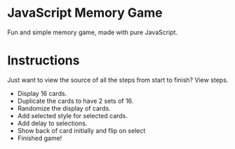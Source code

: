# JavaScript Memory Game


Fun and simple memory game, made with pure JavaScript.

# Instructions
Just want to view the source of all the steps from start to finish? View steps.

- Display 16 cards.
- Duplicate the cards to have 2 sets of 16.
- Randomize the display of cards.
- Add selected style for selected cards.
- Add delay to selections.
- Show back of card initially and flip on select
- Finished game!
